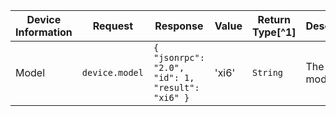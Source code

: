 | Device Information | Request        | Response                                               | Value | Return Type[^1] | Description      |
| ------------------ | -------------- | ------------------------------------------------------ | ----- | --------------- | ---------------- |
| Model              | `device.model` | `{   "jsonrpc": "2.0",   "id": 1,   "result": "xi6" }` | 'xi6' | `String`        | The device model |

